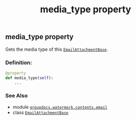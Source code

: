 ﻿---
title: media_type property
second_title: GroupDocs.Watermark for Python via .NET API References
description: 
type: docs
url: /python-net/groupdocs.watermark.contents.email/emailattachmentbase/media_type/
is_root: false
weight: 70
---

## media_type property


Gets the media type of this [`EmailAttachmentBase`](/watermark/python-net/groupdocs.watermark.contents.email/emailattachmentbase).
### Definition:
```python
@property
def media_type(self):
    ...
```

### See Also
* module [`groupdocs.watermark.contents.email`](../../)
* class [`EmailAttachmentBase`](/watermark/python-net/groupdocs.watermark.contents.email/emailattachmentbase)
